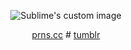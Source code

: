 
<p align="center">
  <img src="https://i.postimg.cc/BbfXTfDv/amq03s-ezgif-com-resize.gif" alt="Sublime's custom image"/>
</p>
<p align="center">
<a href="https://pronouns.cc/@s4wyer">prns.cc</a> # <a href="url">tumblr</a>
</p>
